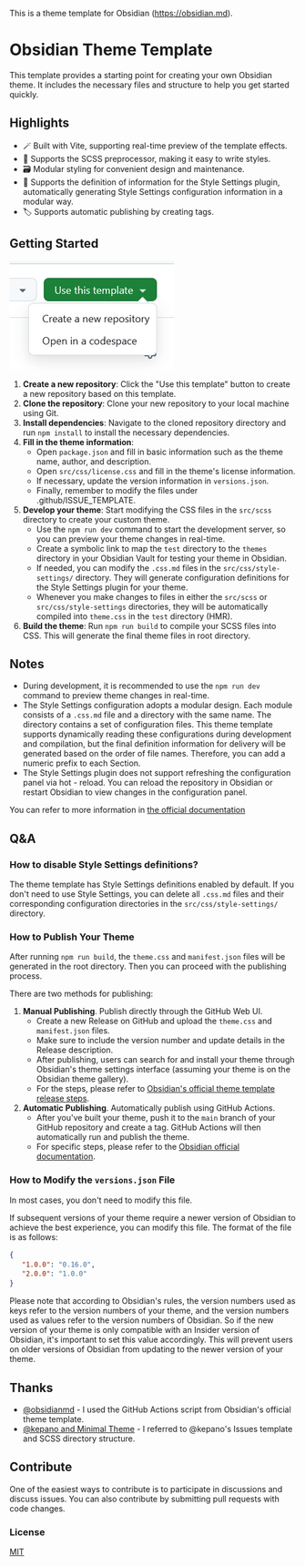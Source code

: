 This is a theme template for Obsidian (https://obsidian.md).

# Obsidian Theme Template

This template provides a starting point for creating your own Obsidian theme. It includes the necessary files and structure to help you get started quickly.

## Highlights

- 🪄 Built with Vite, supporting real-time preview of the template effects.
- 💪 Supports the SCSS preprocessor, making it easy to write styles.
- 🗃️ Modular styling for convenient design and maintenance.
- 🫧 Supports the definition of information for the Style Settings plugin, automatically generating Style Settings configuration information in a modular way.
- 🏷️ Supports automatic publishing by creating tags.

## Getting Started

![img.png](assets/use-this-template.png)

1. **Create a new repository**: Click the "Use this template" button to create a new repository based on this template.
2. **Clone the repository**: Clone your new repository to your local machine using Git.
3. **Install dependencies**: Navigate to the cloned repository directory and run `npm install` to install the necessary dependencies.
4. **Fill in the theme information**:
   - Open `package.json` and fill in basic information such as the theme name, author, and description.
   - Open `src/css/license.css` and fill in the theme's license information.
   - If necessary, update the version information in `versions.json`.  
   - Finally, remember to modify the files under .github/ISSUE_TEMPLATE.
5. **Develop your theme**: Start modifying the CSS files in the `src/scss` directory to create your custom theme.
   - Use the `npm run dev` command to start the development server, so you can preview your theme changes in real-time.
   - Create a symbolic link to map the `test` directory to the `themes` directory in your Obsidian Vault for testing your theme in Obsidian.
   - If needed, you can modify the `.css.md` files in the `src/css/style-settings/` directory. They will generate configuration definitions for the Style Settings plugin for your theme.
   - Whenever you make changes to files in either the `src/scss` or `src/css/style-settings` directories, they will be automatically compiled into `theme.css` in the `test` directory (HMR).
6. **Build the theme**: Run `npm run build` to compile your SCSS files into CSS. This will generate the final theme files in root directory.


## Notes

- During development, it is recommended to use the `npm run dev` command to preview theme changes in real-time.
- The Style Settings configuration adopts a modular design. Each module consists of a `.css.md` file and a directory with the same name. The directory contains a set of configuration files. This theme template supports dynamically reading these configurations during development and compilation, but the final definition information for delivery will be generated based on the order of file names. Therefore, you can add a numeric prefix to each Section.
- The Style Settings plugin does not support refreshing the configuration panel via hot - reload. You can reload the repository in Obsidian or restart Obsidian to view changes in the configuration panel.

You can refer to more information in [the official documentation](https://docs.obsidian.md/Themes/App+themes/Build+a+theme)

## Q&A

### How to disable Style Settings definitions?

The theme template has Style Settings definitions enabled by default. If you don't need to use Style Settings, you can delete all `.css.md` files and their corresponding configuration directories in the `src/css/style-settings/` directory.

### How to Publish Your Theme

After running `npm run build`, the `theme.css` and `manifest.json` files will be generated in the root directory. Then you can proceed with the publishing process.

There are two methods for publishing:

1. **Manual Publishing**. Publish directly through the GitHub Web UI.
   - Create a new Release on GitHub and upload the `theme.css` and `manifest.json` files.
   - Make sure to include the version number and update details in the Release description.
   - After publishing, users can search for and install your theme through Obsidian's theme settings interface (assuming your theme is on the Obsidian theme gallery).
   - For the steps, please refer to [Obsidian's official theme template release steps](https://github.com/obsidianmd/obsidian-sample-theme?tab=readme-ov-file#steps-for-releasing-new-versions).
2. **Automatic Publishing**. Automatically publish using GitHub Actions. 
   - After you've built your theme, push it to the `main` branch of your GitHub repository and create a tag. GitHub Actions will then automatically run and publish the theme.
   - For specific steps, please refer to the [Obsidian official documentation](https://docs.obsidian.md/Themes/App+themes/Release+your+theme+with+GitHub+Actions).

### How to Modify the `versions.json` File

In most cases, you don't need to modify this file.

If subsequent versions of your theme require a newer version of Obsidian to achieve the best experience, you can modify this file. The format of the file is as follows:

```json
{
   "1.0.0": "0.16.0",
   "2.0.0": "1.0.0"
}
```

Please note that according to Obsidian's rules, the version numbers used as keys refer to the version numbers of your theme, and the version numbers used as values refer to the version numbers of Obsidian. So if the new version of your theme is only compatible with an Insider version of Obsidian, it's important to set this value accordingly. This will prevent users on older versions of Obsidian from updating to the newer version of your theme.

## Thanks

- [@obsidianmd](https://github.com/obsidianmd/) - I used the GitHub Actions script from Obsidian's official theme template.
- [@kepano and Minimal Theme](https://github.com/kepano/obsidian-minima) - I referred to @kepano's Issues template and SCSS directory structure.


## Contribute

One of the easiest ways to contribute is to participate in discussions and discuss issues. You can also contribute by submitting pull requests with code changes.

### License

[MIT](LICENSE)